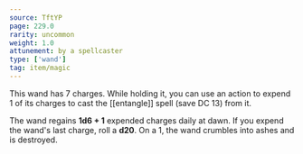 ```yaml
---
source: TftYP
page: 229.0
rarity: uncommon
weight: 1.0
attunement: by a spellcaster
type: ['wand']
tag: item/magic
---
```


This wand has 7 charges. While holding it, you can use an action to expend 1 of its charges to cast the [[entangle]] spell (save DC 13) from it.

The wand regains **1d6 + 1** expended charges daily at dawn. If you expend the wand's last charge, roll a **d20**. On a 1, the wand crumbles into ashes and is destroyed.


